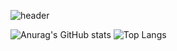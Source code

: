 ![header](https://capsule-render.vercel.app/api?type=waving&height=200&text=Hi!%20I'm%20Habin😊&fontAlign=50&fontAlignY=40&color=gradient&fontSize=60)


![Anurag's GitHub stats](https://github-readme-stats.vercel.app/api?username=choihabin&show_icons=true&theme=radical)
![Top Langs](https://github-readme-stats.vercel.app/api/top-langs/?username=choihabin&layout=compact)
